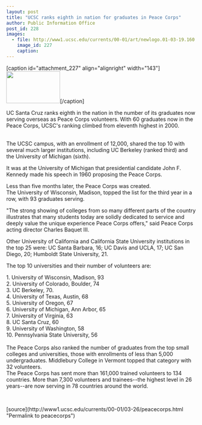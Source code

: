 ```yaml
---
layout: post
title: "UCSC ranks eighth in nation for graduates in Peace Corps"
author: Public Information Office
post_id: 228
images:
  - file: http://www1.ucsc.edu/currents/00-01/art/newlogo.01-03-19.160.jpg
    image_id: 227
    caption: 
---
```


[caption id="attachment_227" align="alignright" width="143"]<a href="http://localhost/mysite/wp-content/uploads/2001/03/newlogo.01-03-19.160.jpg"><img class="size-full wp-image-227" src="http://localhost/mysite/wp-content/uploads/2001/03/newlogo.01-03-19.160.jpg" alt="" width="143" height="85" /></a>[/caption]
<p>
  UC Santa Cruz ranks eighth in the nation in the number of its graduates now serving overseas as Peace Corps volunteers. With 60 graduates now in the Peace Corps, UCSC's ranking climbed from eleventh highest in 2000.<br>
  <br>
</p>The UCSC campus, with an enrollment of 12,000, shared the top 10 with several much larger institutions, including UC Berkeley (ranked third) and the University of Michigan (sixth).
<p>
  It was at the University of Michigan that presidential candidate John F. Kennedy made his speech in 1960 proposing the Peace Corps.
</p>
<p>
  Less than five months later, the Peace Corps was created.<br>
  The University of Wisconsin, Madison, topped the list for the third year in a row, with 93 graduates serving.
</p>
<p>
  "The strong showing of colleges from so many different parts of the country illustrates that many students today are solidly dedicated to service and deeply value the unique experience Peace Corps offers," said Peace Corps acting director Charles Baquet III.
</p>
<p>
  Other University of California and California State University institutions in the top 25 were: UC Santa Barbara, 16; UC Davis and UCLA, 17; UC San Diego, 20; Humboldt State University, 21.
</p>
<p>
  The top 10 universities and their number of volunteers are:
</p>
<p>
  1. University of Wisconsin, Madison, 93<br>
  2. University of Colorado, Boulder, 74<br>
  3. UC Berkeley, 70.<br>
  4. University of Texas, Austin, 68<br>
  5. University of Oregon, 67<br>
  6. University of Michigan, Ann Arbor, 65<br>
  7. University of Virginia, 63<br>
  8. UC Santa Cruz, 60<br>
  9. University of Washington, 58<br>
  10. Pennsylvania State University, 56<br>
  <br>
  The Peace Corps also ranked the number of graduates from the top small colleges and universities, those with enrollments of less than 5,000 undergraduates. Middlebury College in Vermont topped that category with 32 volunteers.<br>
  The Peace Corps has sent more than 161,000 trained volunteers to 134 countries. More than 7,300 volunteers and trainees--the highest level in 26 years--are now serving in 78 countries around the world.
</p>
<p>
  <br>

</p>
[source](http://www1.ucsc.edu/currents/00-01/03-26/peacecorps.html "Permalink to peacecorps")
